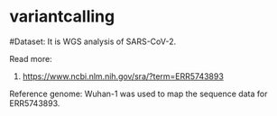 # variantcalling

#Dataset: It is WGS analysis of SARS-CoV-2. 

Read more: 
1. https://www.ncbi.nlm.nih.gov/sra/?term=ERR5743893

Reference genome: Wuhan-1 was used to map the sequence data for ERR5743893.

